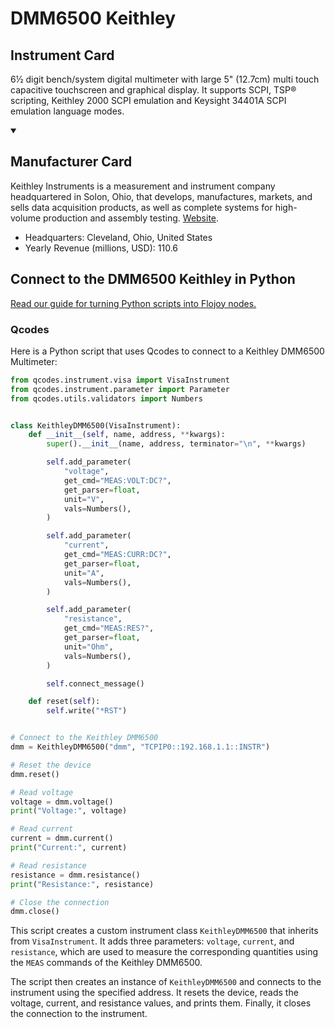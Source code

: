 
# DMM6500 Keithley

## Instrument Card

6½ digit bench/system digital multimeter with large 5" (12.7cm) multi touch capacitive touchscreen and graphical display. It supports SCPI, TSP® scripting, Keithley 2000 SCPI emulation and Keysight 34401A SCPI emulation language modes.

<details open>
<summary><h2>Manufacturer Card</h2></summary>
Keithley Instruments is a measurement and instrument company headquartered in Solon, Ohio, that develops, manufactures, markets, and sells data acquisition products, as well as complete systems for high-volume production and assembly testing. <a href=https://www.tek.com/en>Website</a>.
<br>
<ul>
  <li>Headquarters: Cleveland, Ohio, United States</li>
  <li>Yearly Revenue (millions, USD): 110.6</li>
</ul>
</details>

## Connect to the DMM6500 Keithley in Python

[Read our guide for turning Python scripts into Flojoy nodes.](https://docs.flojoy.ai/custom-nodes/creating-custom-node/)


### Qcodes

Here is a Python script that uses Qcodes to connect to a Keithley DMM6500 Multimeter:

```python
from qcodes.instrument.visa import VisaInstrument
from qcodes.instrument.parameter import Parameter
from qcodes.utils.validators import Numbers


class KeithleyDMM6500(VisaInstrument):
    def __init__(self, name, address, **kwargs):
        super().__init__(name, address, terminator="\n", **kwargs)

        self.add_parameter(
            "voltage",
            get_cmd="MEAS:VOLT:DC?",
            get_parser=float,
            unit="V",
            vals=Numbers(),
        )

        self.add_parameter(
            "current",
            get_cmd="MEAS:CURR:DC?",
            get_parser=float,
            unit="A",
            vals=Numbers(),
        )

        self.add_parameter(
            "resistance",
            get_cmd="MEAS:RES?",
            get_parser=float,
            unit="Ohm",
            vals=Numbers(),
        )

        self.connect_message()

    def reset(self):
        self.write("*RST")


# Connect to the Keithley DMM6500
dmm = KeithleyDMM6500("dmm", "TCPIP0::192.168.1.1::INSTR")

# Reset the device
dmm.reset()

# Read voltage
voltage = dmm.voltage()
print("Voltage:", voltage)

# Read current
current = dmm.current()
print("Current:", current)

# Read resistance
resistance = dmm.resistance()
print("Resistance:", resistance)

# Close the connection
dmm.close()
```

This script creates a custom instrument class `KeithleyDMM6500` that inherits from `VisaInstrument`. It adds three parameters: `voltage`, `current`, and `resistance`, which are used to measure the corresponding quantities using the `MEAS` commands of the Keithley DMM6500.

The script then creates an instance of `KeithleyDMM6500` and connects to the instrument using the specified address. It resets the device, reads the voltage, current, and resistance values, and prints them. Finally, it closes the connection to the instrument.

